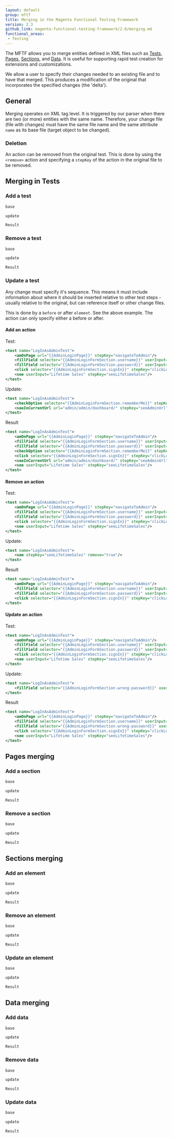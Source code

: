 ```yaml
---
layout: default
group: mftf
title: Merging in the Magento Functional Testing Framework
version: 2.3
github_link: magento-functional-testing-framework/2.0/merging.md
functional_areas:
 - Testing
---
```


The MFTF allows you to merge entities defined in XML files such as [Tests], [Pages], [Sections], and [Data].
It is useful for supporting rapid test creation for extensions and customizations.

We allow a user to specify their changes needed to an existing file and to have that merged.
This produces a modification of the original that incorporates the specified changes (the 'delta').

## General

Merging operates on XML tag level. It is triggered by our parser when there are two (or more) entities with the same name.
Therefore, your change file (file with changes) must have the same file name and the same attribute `name`  as its base file (target object to be changed).

### Deletion

An action can be removed from the original test.
This is done by using the `<remove>` action and specifying a `stepKey` of the action in the original file to be removed.

## Merging in Tests

### Add a test

```xml
base
```

```xml
update
```

```xml
Result
```

### Remove a test

```xml
base
```

```xml
update
```

```xml
Result
```

### Update a test

Any change must specify it's sequence.
This means it must include information about where it should be inserted relative to other test steps - usually relative to the original, but can reference itself or other change files.

This is done by a `before` or after `element`. See the above example.
The action can only specify either a before or after.

#### Add an action

Test:

```xml
<test name="LogInAsAdminTest">
    <amOnPage url="{{AdminLoginPage}}" stepKey="navigateToAdmin"/>
    <fillField selector="{{AdminLoginFormSection.username}}" userInput="admin" stepKey="fillUsername"/>
    <fillField selector="{{AdminLoginFormSection.password}}" userInput="password" stepKey="fillPassword"/>
    <click selector="{{AdminLoginFormSection.signIn}}" stepKey="clickLogin"/>
    <see userInput="Lifetime Sales" stepKey="seeLifetimeSales"/>
</test>
```

Update:

```xml
<test name="LogInAsAdminTest">
    <checkOption selector="{{AdminLoginFormSection.rememberMe}}" stepKey="checkRememberMe" before="clickLogin"/>
    <seeInCurrentUrl url="admin/admin/dashboard/" stepKey="seeAdminUrl" after="clickLogin"/>
</test>
```

Result

```xml
<test name="LogInAsAdminTest">
    <amOnPage url="{{AdminLoginPage}}" stepKey="navigateToAdmin"/>
    <fillField selector="{{AdminLoginFormSection.username}}" userInput="admin" stepKey="fillUsername"/>
    <fillField selector="{{AdminLoginFormSection.password}}" userInput="password" stepKey="fillPassword"/>
    <checkOption selector="{{AdminLoginFormSection.rememberMe}}" stepKey="checkRememberMe"/>
    <click selector="{{AdminLoginFormSection.signIn}}" stepKey="clickLogin"/>
    <seeInCurrentUrl url="admin/admin/dashboard/" stepKey="seeAdminUrl"/>
    <see userInput="Lifetime Sales" stepKey="seeLifetimeSales"/>
</test>
```

#### Remove an action

Test:

```xml
<test name="LogInAsAdminTest">
    <amOnPage url="{{AdminLoginPage}}" stepKey="navigateToAdmin"/>
    <fillField selector="{{AdminLoginFormSection.username}}" userInput="admin" stepKey="fillUsername"/>
    <fillField selector="{{AdminLoginFormSection.password}}" userInput="password" stepKey="fillPassword"/>
    <click selector="{{AdminLoginFormSection.signIn}}" stepKey="clickLogin"/>
    <see userInput="Lifetime Sales" stepKey="seeLifetimeSales"/>
</test>
```

Update:

```xml
<test name="LogInAsAdminTest">
    <see stepKey="seeLifetimeSales" remove="true"/>
</test>
```

Result

```xml
<test name="LogInAsAdminTest">
    <amOnPage url="{{AdminLoginPage}}" stepKey="navigateToAdmin"/>
    <fillField selector="{{AdminLoginFormSection.username}}" userInput="admin" stepKey="fillUsername"/>
    <fillField selector="{{AdminLoginFormSection.password}}" userInput="password" stepKey="fillPassword"/>
    <click selector="{{AdminLoginFormSection.signIn}}" stepKey="clickLogin"/>
</test>
```

#### Update an action

Test:

```xml
<test name="LogInAsAdminTest">
    <amOnPage url="{{AdminLoginPage}}" stepKey="navigateToAdmin"/>
    <fillField selector="{{AdminLoginFormSection.username}}" userInput="admin" stepKey="fillUsername"/>
    <fillField selector="{{AdminLoginFormSection.password}}" userInput="password" stepKey="fillPassword"/>
    <click selector="{{AdminLoginFormSection.signIn}}" stepKey="clickLogin"/>
    <see userInput="Lifetime Sales" stepKey="seeLifetimeSales"/>
</test>
```

Update:

```xml
<test name="LogInAsAdminTest">
    <fillField selector="{{AdminLoginFormSection.wrong-password}}" userInput="password" stepKey="fillPassword"/>
</test>
```

Result

```xml
<test name="LogInAsAdminTest">
    <amOnPage url="{{AdminLoginPage}}" stepKey="navigateToAdmin"/>
    <fillField selector="{{AdminLoginFormSection.username}}" userInput="admin" stepKey="fillUsername"/>
    <fillField selector="{{AdminLoginFormSection.wrong-password}}" userInput="password" stepKey="fillPassword"/>
    <click selector="{{AdminLoginFormSection.signIn}}" stepKey="clickLogin"/>
    <see userInput="Lifetime Sales" stepKey="seeLifetimeSales"/>
</test>
```

## Pages merging

### Add a section

```xml
base
```

```xml
update
```

```xml
Result
```

### Remove a section

```xml
base
```

```xml
update
```

```xml
Result
```

## Sections merging

### Add an element

```xml
base
```

```xml
update
```

```xml
Result
```

### Remove an element

```xml
base
```

```xml
update
```

```xml
Result
```

### Update an element

```xml
base
```

```xml
update
```

```xml
Result
```

## Data merging

### Add data

```xml
base
```

```xml
update
```

```xml
Result
```

### Remove data

```xml
base
```

```xml
update
```

```xml
Result
```

### Update data

```xml
base
```

```xml
update
```

```xml
Result
```


<!-- LINK DEFINITIONS -->

[Tests]: ./test.html
[Pages]: ./page.html
[Sections]: ./section.html
[Data]: ./data.html